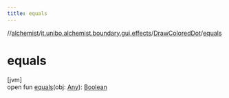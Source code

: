 ```yaml
---
title: equals
---
```

//[alchemist](../../../index.html)/[it.unibo.alchemist.boundary.gui.effects](../index.html)/[DrawColoredDot](index.html)/[equals](equals.html)



# equals



[jvm]\
open fun [equals](equals.html)(obj: [Any](https://kotlinlang.org/api/latest/jvm/stdlib/kotlin/-any/index.html)): [Boolean](https://kotlinlang.org/api/latest/jvm/stdlib/kotlin/-boolean/index.html)




